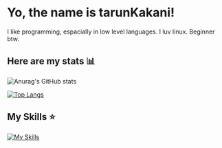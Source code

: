 # Yo, the name is tarunKakani!
I like programming, espacially in low level languages.
I luv linux.
Beginner btw.

## Here are my stats 📊
![Anurag's GitHub stats](https://github-readme-stats.vercel.app/api?username=tarunKakani&show_icons=true&custom_tittle=MostUsedLanguages)

[![Top Langs](https://github-readme-stats.vercel.app/api/top-langs/?username=anuraghazra&layout=donut)](https://github.com/anuraghazra/github-readme-stats)

## My Skills ⭐️
[![My Skills](https://skillicons.dev/icons?i=js,react,c,cpp,python,lua,git,docker,kubernetes,godot,linux,blender,arduino,neovim)](https://skillicons.dev)
